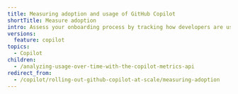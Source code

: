```yaml
---
title: Measuring adoption and usage of GitHub Copilot
shortTitle: Measure adoption
intro: Assess your onboarding process by tracking how developers are using Copilot.
versions:
  feature: copilot
topics:
  - Copilot
children:
  - /analyzing-usage-over-time-with-the-copilot-metrics-api
redirect_from:
  - /copilot/rolling-out-github-copilot-at-scale/measuring-adoption
---
```


